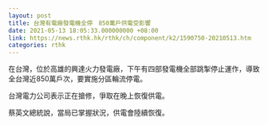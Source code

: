 ```yaml
---
layout: post
title: 台灣有電廠發電機全停　850萬戶供電受影響
date: 2021-05-13 18:05:33.000000000 +08:00
link: https://news.rthk.hk/rthk/ch/component/k2/1590750-20210513.htm
categories: rthk
---
```


在台灣，位於高雄的興達火力發電廠，下午有四部發電機全部跳掣停止運作，導致全台灣近850萬戶次，要實施分區輪流停電。

台灣電力公司表示正在搶修，爭取在晚上恢復供電。

蔡英文總統說，當局已掌握狀況，供電會陸續恢復。
